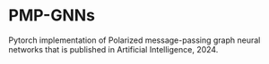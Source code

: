 # PMP-GNNs
Pytorch implementation of Polarized message-passing graph neural networks that is published in Artificial Intelligence, 2024.
